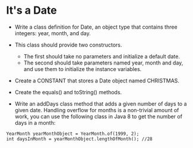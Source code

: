 # It's a Date

- Write a class definition for Date, 
an object type that contains three integers: year, month, and day.

- This class should provide two constructors. 
    - The first should take no parameters and initialize a default date. 
    - The second should take parameters named year, month and day, and use them to initialize the instance variables.

- Create a CONSTANT that stores a Date object named CHRISTMAS.

- Create the equals() and toString() methods.

- Write an addDays class method that adds a given number of days to a given date. 
Handling overflow for months is a non-trivial amount of work, 
you can use the following class in Java 8 to get the number of days in a month:

```
YearMonth yearMonthObject = YearMonth.of(1999, 2);
int daysInMonth = yearMonthObject.lengthOfMonth(); //28
```